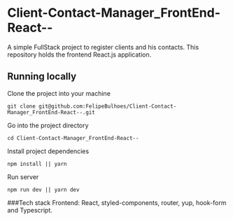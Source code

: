 # Client-Contact-Manager_FrontEnd-React--
A simple FullStack project to register clients and his contacts. This repository holds the frontend React.js application.

## Running locally

Clone the project into your machine
```
git clone git@github.com:FelipeBulhoes/Client-Contact-Manager_FrontEnd-React--.git
```
Go into the project directory
```
cd Client-Contact-Manager_FrontEnd-React--
```
Install project dependencies
```
npm install || yarn
```
Run server
```
npm run dev || yarn dev 
```

###Tech stack
Frontend: React, styled-components, router, yup, hook-form and Typescript.
